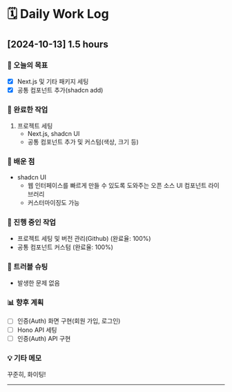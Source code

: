 # 🗓️ Daily Work Log

## [2024-10-13] 1.5 hours

### 🎯 오늘의 목표

- [x] Next.js 및 기타 패키지 세팅
- [x] 공통 컴포넌트 추가(shadcn add)

### 📝 완료한 작업

1. 프로젝트 세팅
   - Next.js, shadcn UI
   - 공통 컴포넌트 추가 및 커스텀(색상, 크기 등)

### 🧠 배운 점

- shadcn UI
  - 웹 인터페이스를 빠르게 만들 수 있도록 도와주는 오픈 소스 UI 컴포넌트 라이브러리
  - 커스터마이징도 가능

### 🚧 진행 중인 작업

- 프로젝트 세팅 및 버전 관리(Github) (완료율: 100%)
- 공통 컴포넌트 커스텀 (완료율: 100%)

### 🛑 트러블 슈팅

- 발생한 문제 없음

### 📊 향후 계획

- [ ] 인증(Auth) 화면 구현(회원 가입, 로그인)
- [ ] Hono API 세팅
- [ ] 인증(Auth) API 구현

### 💡 기타 메모

꾸준히, 화이팅!

---
